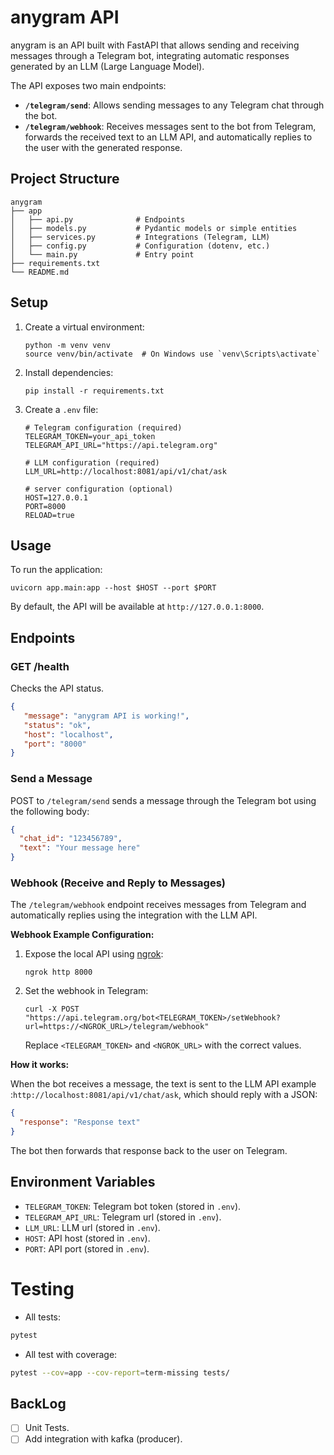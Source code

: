 # anygram API

anygram is an API built with FastAPI that allows sending and receiving messages through a Telegram bot, integrating automatic responses generated by an LLM (Large Language Model).

The API exposes two main endpoints:

- **`/telegram/send`**: Allows sending messages to any Telegram chat through the bot.
- **`/telegram/webhook`**: Receives messages sent to the bot from Telegram, forwards the received text to an LLM API, and automatically replies to the user with the generated response.

## Project Structure

```
anygram
├── app
│   ├── api.py              # Endpoints 
│   ├── models.py           # Pydantic models or simple entities
│   ├── services.py         # Integrations (Telegram, LLM)
│   ├── config.py           # Configuration (dotenv, etc.)
│   └── main.py             # Entry point
├── requirements.txt
└── README.md
```

## Setup

1. Create a virtual environment:
   ```
   python -m venv venv
   source venv/bin/activate  # On Windows use `venv\Scripts\activate`
   ```

2. Install dependencies:
   ```
   pip install -r requirements.txt
   ```

3. Create a `.env` file:
   ```
   # Telegram configuration (required)
   TELEGRAM_TOKEN=your_api_token
   TELEGRAM_API_URL="https://api.telegram.org"

   # LLM configuration (required)   
   LLM_URL=http://localhost:8081/api/v1/chat/ask

   # server configuration (optional)
   HOST=127.0.0.1
   PORT=8000
   RELOAD=true
   ```

## Usage

To run the application:
```
uvicorn app.main:app --host $HOST --port $PORT
```

By default, the API will be available at `http://127.0.0.1:8000`.

## Endpoints

### GET /health

Checks the API status.

```json
{
   "message": "anygram API is working!",
   "status": "ok",
   "host": "localhost",
   "port": "8000"
}
```

### Send a Message

POST to `/telegram/send` sends a message through the Telegram bot using the following body:

```json
{
  "chat_id": "123456789",
  "text": "Your message here"
}
```

### Webhook (Receive and Reply to Messages)

The `/telegram/webhook` endpoint receives messages from Telegram and automatically replies using the integration with the LLM API.

**Webhook Example Configuration:**

1. Expose the local API using [ngrok](https://ngrok.com/):
   ```
   ngrok http 8000
   ```

2. Set the webhook in Telegram:
   ```
   curl -X POST "https://api.telegram.org/bot<TELEGRAM_TOKEN>/setWebhook?url=https://<NGROK_URL>/telegram/webhook"
   ```
   Replace `<TELEGRAM_TOKEN>` and `<NGROK_URL>` with the correct values.

**How it works:**  

When the bot receives a message, the text is sent to the LLM API example :`http://localhost:8081/api/v1/chat/ask`, which should reply with a JSON:

```json
{
  "response": "Response text"
}
```
The bot then forwards that response back to the user on Telegram.

## Environment Variables

- `TELEGRAM_TOKEN`: Telegram bot token (stored in `.env`).
- `TELEGRAM_API_URL`: Telegram url (stored in `.env`).
- `LLM_URL`: LLM url (stored in `.env`).
- `HOST`: API host (stored in `.env`).
- `PORT`: API port (stored in `.env`).

# Testing

- All tests:

```bash
pytest
```

- All test with coverage:

```bash
pytest --cov=app --cov-report=term-missing tests/
```

## BackLog

- [ ] Unit Tests.
- [ ] Add integration with kafka (producer).
